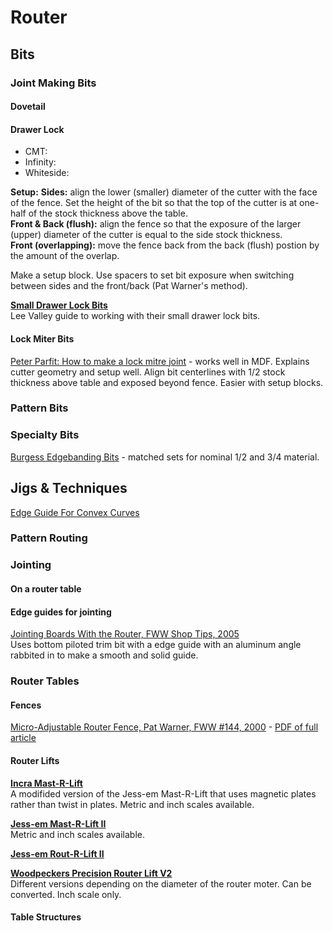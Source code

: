 # Router

## Bits

### Joint Making Bits

#### Dovetail

#### Drawer Lock

* CMT: 
* Infinity: 
* Whiteside: 

**Setup:** 
**Sides:** align the lower (smaller) diameter of the cutter with the face of the fence. Set the height of the bit so that the top of the cutter is at one-half of the stock thickness above the table.  
**Front & Back (flush):** align the fence so that the exposure of the larger (upper) diameter of the cutter is equal to the side stock thickness.  
**Front (overlapping):** move the fence back from the back (flush) postion by the amount of the overlap.

Make a setup block. Use spacers to set bit exposure when switching between sides and the front/back (Pat Warner's method).

**[Small Drawer Lock Bits](http://www.leevalley.com/US/html/16j7672ie.pdf)**  
Lee Valley guide to working with their small drawer lock bits.

#### Lock Miter Bits

[Peter Parfit: How to make a lock mitre joint](https://www.youtube.com/watch?v=MtTAJO1Paj0) - works well in MDF. Explains cutter geometry and setup well. Align bit centerlines with 1/2 stock thickness above table and exposed beyond fence. Easier with setup blocks.

### Pattern Bits

### Specialty Bits

[Burgess Edgebanding Bits](https://burgessedge.com) - matched sets for nominal 1/2 and 3/4 material.

## Jigs & Techniques

[Edge Guide For Convex Curves](https://www.finewoodworking.com/2005/10/25/router-guide-for-convex-curves)

### Pattern Routing

### Jointing

#### On a router table

#### Edge guides for jointing

[Jointing Boards With the Router, FWW Shop Tips, 2005](https://www.finewoodworking.com/2005/10/25/jointing-boards-with-the-router)  
Uses bottom piloted trim bit with a edge guide with an aluminum angle rabbited in to make a smooth and solid guide.

### Router Tables

#### Fences

[Micro-Adjustable Router Fence, Pat Warner, FWW #144, 2000](https://www.finewoodworking.com/2000/10/01/micro-adjustable-router-fence) - [PDF of full article](https://www.finewoodworking.com/membership/pdf/23091/011144089.pdf)

#### Router Lifts

**[Incra Mast-R-Lift](https://www.incrementaltools.com/ProductDetails.asp?ProductCode=INCRA-Mast-R-Lift-II)**  
A modifided version of the Jess-em Mast-R-Lift that uses magnetic plates rather than twist in plates. Metric and inch scales available.

**[Jess-em Mast-R-Lift II](https://jessem.com/collections/router-lifts-and-plates/products/mast-r-lift-ii)**  
Metric and inch scales available.

**[Jess-em Rout-R-Lift II](https://jessem.com/collections/router-lifts-and-plates/products/rout-r-lift-ii-model)**  

**[Woodpeckers Precision Router Lift V2](https://www.woodpeck.com/routing/router-lifts-plates/prl-v2-precision-router-lift.html)**  
Different versions depending on the diameter of the router moter. Can be converted. Inch scale only.

#### Table Structures
